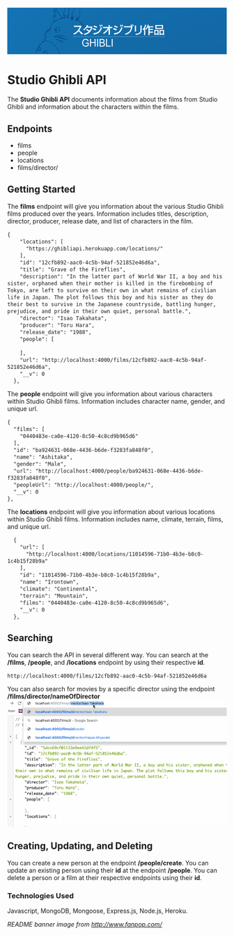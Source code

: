 ![Studio Ghibli Banner](./assets/ghiblibanner.png)  
# Studio Ghibli API  
The __Studio Ghibli API__ documents information about the films from Studio Ghibli and information about the characters within the films.  

## Endpoints  
- films  
- people 
- locations  
- films/director/

## Getting Started  
The __films__ endpoint will give you information about the various Studio Ghibli films produced over the years.  Information includes titles, description, director, producer, release date, and list of characters in the film.  
```
{
    "locations": [
      "https://ghibliapi.herokuapp.com/locations/"
    ],
    "id": "12cfb892-aac0-4c5b-94af-521852e46d6a",
    "title": "Grave of the Fireflies",
    "description": "In the latter part of World War II, a boy and his sister, orphaned when their mother is killed in the firebombing of Tokyo, are left to survive on their own in what remains of civilian life in Japan. The plot follows this boy and his sister as they do their best to survive in the Japanese countryside, battling hunger, prejudice, and pride in their own quiet, personal battle.",
    "director": "Isao Takahata",
    "producer": "Toru Hara",
    "release_date": "1988",
    "people": [
      
    ],
    "url": "http://localhost:4000/films/12cfb892-aac0-4c5b-94af-521852e46d6a",
    "__v": 0
  },
  ```  
    

  The __people__ endpoint will give you information about various characters within Studio Ghibli films. Information includes character name, gender, and unique url.  
  ```
  {
    "films": [
      "0440483e-ca0e-4120-8c50-4c8cd9b965d6"
    ],
    "id": "ba924631-068e-4436-b6de-f3283fa848f0",
    "name": "Ashitaka",
    "gender": "Male",
    "url": "http://localhost:4000/people/ba924631-068e-4436-b6de-f3283fa848f0",
    "peopleUrl": "http://localhost:4000/people/",
    "__v": 0
  },
  ```  


The __locations__ endpoint will give you information about various locations within Studio Ghibli films. Information includes name, climate, terrain, films, and unique url.  
```
  {
    "url": [
      "http://localhost:4000/locations/11014596-71b0-4b3e-b8c0-1c4b15f28b9a"
    ],
    "id": "11014596-71b0-4b3e-b8c0-1c4b15f28b9a",
    "name": "Irontown",
    "climate": "Continental",
    "terrain": "Mountain",
    "films": "0440483e-ca0e-4120-8c50-4c8cd9b965d6",
    "__v": 0
  },
  ```

  ## Searching  
You can search the API in several different way. You can search at the __/films__, __/people__, and __/locations__ endpoint by using their respective __id__. 
```
http://localhost:4000/films/12cfb892-aac0-4c5b-94af-521852e46d6a
```
You can also search for movies by a specific director using the endpoint __/films/director/**nameOfDirector**__  
![Director Search](./assets/apigifdirector.gif)  

## Creating, Updating, and Deleting
You can create a new person at the endpoint __/people/create__.
You can update an existing person using their __id__ at the endpoint __/people__.
You can delete a person or a film at their respective endpoints using their __id__.


### Technologies Used  
Javascript, MongoDB, Mongoose, Express.js, Node.js, Heroku.  


_README banner image from http://www.fanpop.com/_